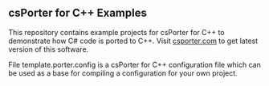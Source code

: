 ﻿## csPorter for C++ Examples

This repository contains example projects for csPorter for C++ to demonstrate how C# code is ported to C++. Visit [csporter.com](http://www.csporter.com) to get latest version of this software.

File template.porter.config is a csPorter for C++ configuration file which can be used as a base for compiling a configuration for your own project.